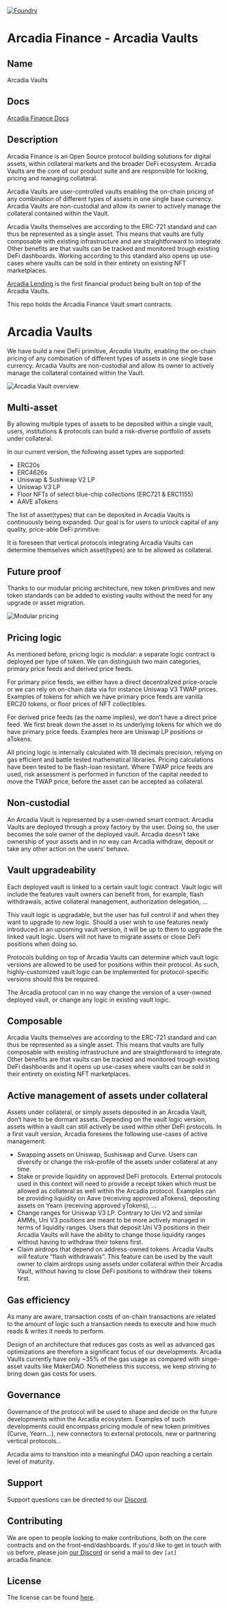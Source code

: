 [![Foundry][foundry-badge]][foundry]

[foundry]: https://getfoundry.sh/
[foundry-badge]: https://img.shields.io/badge/Built%20with-Foundry-FFDB1C.svg


# Arcadia Finance - Arcadia Vaults

## Name
Arcadia Vaults

## Docs
[Arcadia Finance Docs](https://arcadiafinance.notion.site)

## Description
Arcadia Finance is an Open Source protocol building solutions for digital assets, within collateral markets and the broader DeFi ecosystem. Arcadia Vaults are the core of our product suite and are responsible for locking, pricing and managing collateral.

Arcadia Vaults are user-controlled vaults enabling the on-chain pricing of any combination of different types of assets in one single base currency. Arcadia Vaults are non-custodial and allow its owner to actively manage the collateral contained within the Vault.

Arcadia Vaults themselves are according to the ERC-721 standard and can thus be represented as a single asset. This means that vaults are fully composable with existing infrastructure and are straightforward to integrate. Other benefits are that vaults can be tracked and monitored trough existing DeFi dashboards. Working according to this standard also opens up use-cases where vaults can be sold in their entirety on existing NFT marketplaces.

[Arcadia Lending](https://github.com/arcadia-finance/arcadia-lending) is the first financial product being built on top of the Arcadia Vaults.

This repo holds the Arcadia Finance Vault smart contracts.

# Arcadia Vaults

We have build a new DeFi primitive, *Arcadia Vaults*, enabling the on-chain pricing of any combination of different types of assets in one single base currency. Arcadia Vaults are non-custodial and allow its owner to actively manage the collateral contained within the Vault.

![Arcadia Vault overview](https://i.ibb.co/3vpkmQX/Arca-Fi-vault.png)

## Multi-asset

By allowing multiple types of assets to be deposited within a single vault, users, institutions & protocols can build a risk-diverse portfolio of assets under collateral.

In our current version, the following asset types are supported:

- ERC20s
- ERC4626s
- Uniswap & Sushiwap V2 LP
- Uniswap V3 LP
- Floor NFTs of select blue-chip collections (ERC721 & ERC1155)
- AAVE aTokens

The list of asset(types) that can be deposited in Arcadia Vaults is continuously being expanded. Our goal is for users to unlock capital of any quality, price-able DeFi primitive.

It is foreseen that vertical protocols integrating Arcadia Vaults can determine themselves which asset(types) are to be allowed as collateral.

## Future proof

Thanks to our modular pricing architecture, new token primitives and new token standards can be added to existing vaults without the need for any upgrade or asset migration.

![Modular pricing](https://i.ibb.co/PQdg52r/Screen-Shot-2022-09-20-at-11-36-37.png)

## Pricing logic

As mentioned before, pricing logic is modular: a separate logic contract is deployed per type of token. We can distinguish two main categories, primary price feeds and derived price feeds.

For primary price feeds, we either have a direct decentralized price-oracle or we can rely on on-chain data via for instance Uniswap V3 TWAP prices. Examples of tokens for which we have primary price feeds are vanilla ERC20 tokens, or floor prices of NFT collectibles.

For derived price feeds (as the name implies), we don’t have a direct price feed. We first break down the asset in its underlying tokens for which we do have primary price feeds. Examples here are Uniswap LP positions or aTokens. 

All pricing logic is internally calculated with 18 decimals precision, relying on gas efficient and battle tested mathematical libraries. Pricing calculations have been tested to be flash-loan resistant. Where TWAP price feeds are used, risk assessment is performed in function of the capital needed to move the TWAP price, before the asset can be accepted as collateral.

## Non-custodial

An Arcadia Vault is represented by a user-owned smart contract. Arcadia Vaults are deployed through a proxy factory by the user. Doing so, the user becomes the sole owner of the deployed vault. Arcadia doesn’t take ownership of your assets and in no way can Arcadia withdraw, deposit or take any other action on the users’ behave.

## Vault upgradeability

Each deployed vault is linked to a certain vault logic contract. Vault logic will include the features vault owners can benefit from, for example, flash withdrawals, active collateral management, authorization delegation, … 

This vault logic is upgradable, but the user has full control if and when they want to upgrade to new logic. Should a user wish to use features newly introduced in an upcoming vault version, it will be up to them to upgrade the linked vault logic. Users will not have to migrate assets or close DeFi positions when doing so. 

Protocols building on top of Arcadia Vaults can determine which vault logic versions are allowed to be used for positions within their protocol. As such, highly-customized vault logic can be implemented for protocol-specific versions should this be required. 

The Arcadia protocol can in no way change the version of a user-owned deployed vault, or change any logic in existing vault logic.

## Composable

Arcadia Vaults themselves are according to the ERC-721 standard and can thus be represented as a single asset. This means that vaults are fully composable with existing infrastructure and are straightforward to integrate. Other benefits are that vaults can be tracked and monitored trough existing DeFi dashboards and it opens up use-cases where vaults can be sold in their entirety on existing NFT marketplaces.

## Active management of assets under collateral

Assets under collateral, or simply assets deposited in an Arcadia Vault, don’t have to be dormant assets. Depending on the vault logic version, assets within a vault can still actively be used within other DeFi protocols. In a first vault version, Arcadia foresees the following use-cases of active management:

- Swapping assets on Uniswap, Sushiswap and Curve. Users can diversify or change the risk-profile of the assets under collateral at any time.
- Stake or provide liquidity on approved DeFi protocols. External protocols used in this context will need to provide a receipt token which must be allowed as collateral as well within the Arcadia protocol. Examples can be providing liquidity on Aave (receiving approved aTokens), depositing assets on Yearn (receiving approved yTokens), …
- Change ranges for Uniswap V3 LP. Contrary to Uni V2 and similar AMMs, Uni V3 positions are meant to be more actively managed in terms of liquidity ranges. Users that deposit Uni V3 positions in their Arcadia Vaults will have the ability to change those liquidity ranges without having to withdraw their tokens first.
- Claim airdrops that depend on address-owned tokens. Arcadia Vaults will feature “flash withdrawals”. This feature can be used by the vault owner to claim airdrops using assets under collateral within their Arcadia Vault, without having to close DeFi positions to withdraw their tokens first.

## Gas efficiency

As many are aware, transaction costs of on-chain transactions are related to the amount of logic such a transaction needs to execute and how much reads & writes it needs to perform.

Design of an architecture that reduces gas costs as well as advanced gas optimizations are therefore a significant focus of our developments. Arcadia Vaults currently have only ~35% of the gas usage as compared with singe-asset vaults like MakerDAO. Nonetheless this success, we keep striving to bring down gas costs for users.

## Governance

Governance of the protocol will be used to shape and decide on the future developments within the Arcadia ecosystem. Examples of such developments could encompass pricing module of new token primitives (Curve, Yearn…), new connectors to external protocols, new or partnering vertical protocols…

Arcadia aims to transition into a meaningful DAO upon reaching a certain level of maturity.

## Support
Support questions can be directed to our [Discord](https://discord.gg/PXcr8SEeTH). 

## Contributing
We are open to people looking to make contributions, both on the core contracts and on the front-end/dashboards.
If you'd like to get in touch with us before, please join [our Discord](https://discord.gg/PXcr8SEeTH) or send a mail to dev `[at]` arcadia.finance.

## License
The license can be found [here](LICENSE.md).